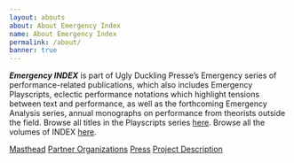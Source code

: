 ```yaml
---
layout: abouts
about: About Emergency Index
name: About Emergency Index
permalink: /about/
banner: true
---
```


_**Emergency INDEX**_ is part of Ugly Duckling Presse’s Emergency series of performance-related publications, which also includes Emergency Playscripts, eclectic performance notations which highlight tensions between text and performance, as well as the forthcoming Emergency Analysis series, annual monographs on performance from theorists outside the field. Browse all titles in the Playscripts series [here](http://www.uglyducklingpresse.org/catalog/?series=Emergency-Playscripts). Browse all the volumes of INDEX [here](https://www.uglyducklingpresse.org/catalog/?series=Emergency-Index).

<div class="collection">
  <a href="/about/masthead/" class="waves-effect collection-item">Masthead</a>
  <a href="/about/partner-organizations/" class="waves-effect collection-item">Partner Organizations</a>
  <a href="/about/press/" class="waves-effect collection-item">Press</a>
  <a href="/about/project-description/" class="waves-effect collection-item">Project Description</a>
</div>
